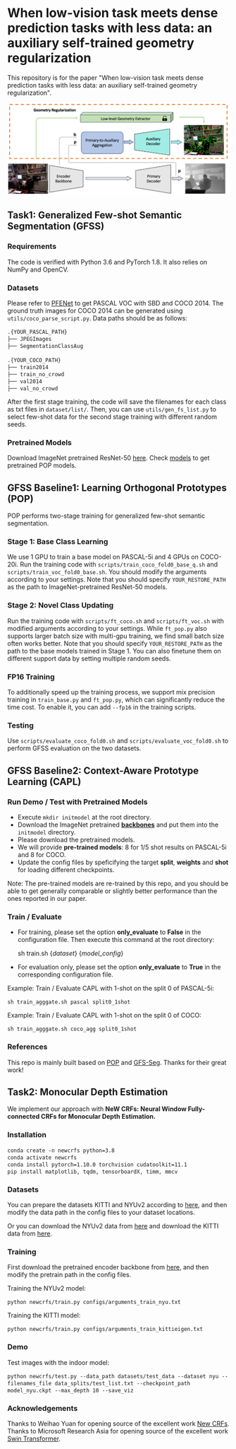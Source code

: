 # When low-vision task meets dense prediction tasks with less data: an auxiliary self-trained geometry regularization
This repository is for the paper "When low-vision task meets dense prediction tasks with less data: an auxiliary self-trained geometry regularization".

<div align="center">
  <img src="figures/network.png" width="600" />
</div>

## Task1: Generalized Few-shot Semantic Segmentation (GFSS)

### Requirements
The code is verified with Python 3.6 and PyTorch 1.8. It also relies on NumPy and OpenCV.

### Datasets
Please refer to [PFENet](https://github.com/dvlab-research/PFENet) to get PASCAL VOC with SBD and COCO 2014. The ground truth images for COCO 2014 can be generated using `utils/coco_parse_script.py`. Data paths should be as follows:
```
.{YOUR_PASCAL_PATH}
├── JPEGImages
├── SegmentationClassAug

.{YOUR_COCO_PATH}
├── train2014
├── train_no_crowd
├── val2014
├── val_no_crowd
```
After the first stage training, the code will save the filenames for each class as txt files in `dataset/list/`. Then, you can use `utils/gen_fs_list.py` to select few-shot data for the second stage training with different random seeds.

### Pretrained Models
Download ImageNet pretrained ResNet-50 [here](https://drive.google.com/file/d/1w5pRmLJXvmQQA5PtCbHhZc_uC4o0YbmA/view). Check [models](./MODELS.md) to get pretrained POP models.

## GFSS Baseline1: Learning Orthogonal Prototypes (POP) 

POP performs two-stage training for generalized few-shot semantic segmentation.

### Stage 1: Base Class Learning
We use 1 GPU to train a base model on PASCAL-5i and 4 GPUs on COCO-20i. Run the training code with `scripts/train_coco_fold0_base_q.sh` and `scripts/train_voc_fold0_base.sh`. You should modify the arguments according to your settings. Note that you should specify `YOUR_RESTORE_PATH` as the path to ImageNet-pretrained ResNet-50 models.
### Stage 2: Novel Class Updating
Run the training code with `scripts/ft_coco.sh` and `scripts/ft_voc.sh` with modified arguments according to your settings. While `ft_pop.py` also supports larger batch size with multi-gpu training, we find small batch size often works better. Note that you should specify `YOUR_RESTORE_PATH` as the path to the base models trained in Stage 1. You can also finetune them on different support data by setting multiple random seeds.
### FP16 Training
To additionally speed up the training process, we support mix precision training in `train_base.py` and `ft_pop.py`, which can significantly reduce the time cost. To enable it, you can add `--fp16` in the training scripts.
### Testing
Use `scripts/evaluate_coco_fold0.sh` and `scripts/evaluate_voc_fold0.sh` to perform GFSS evaluation on the two datasets.

## GFSS Baseline2:  Context-Aware Prototype Learning (CAPL) 

### Run Demo / Test with Pretrained Models
+ Execute `mkdir initmodel` at the root directory.
+ Download the ImageNet pretrained [**backbones**](https://mycuhk-my.sharepoint.com/:u:/g/personal/1155122171_link_cuhk_edu_hk/EQEY0JxITwVHisdVzusEqNUBNsf1CT8MsALdahUhaHrhlw?e=4%3a2o3XTL&at=9) and put them into the `initmodel` directory.
+ Please download the pretrained models.
+ We will provide **pre-trained models**: 
8 for 1/5 shot results on PASCAL-5i and 8 for COCO.
+ Update the config files by speficifying the target **split**, **weights** and **shot** for loading different checkpoints.

Note: The pre-trained models are re-trained by this repo, and you should be able to get generally comparable or slightly better performance than the ones reported in our paper.


### Train / Evaluate
+ For training, please set the option **only_evaluate** to **False** in the configuration file. Then execute this command at the root directory: 

    sh train.sh {*dataset*} {*model_config*}
    
+ For evaluation only, please set the option **only_evaluate** to **True** in the corresponding configuration file. 

    
Example: Train / Evaluate CAPL with 1-shot on the split 0 of PASCAL-5i: 

    sh train_agggate.sh pascal split0_1shot   

Example: Train / Evaluate CAPL with 1-shot on the split 0 of COCO: 

    sh train_agggate.sh coco_agg split0_1shot   

### References
This repo is mainly built based on [POP](https://github.com/lsa1997/POP) and [GFS-Seg](https://github.com/dvlab-research/GFS-Seg). Thanks for their great work!

## Task2: Monocular Depth Estimation

We implement our approach with 
**NeW CRFs: Neural Window Fully-connected CRFs for Monocular Depth Estimation.** <br />

### Installation
```
conda create -n newcrfs python=3.8
conda activate newcrfs
conda install pytorch=1.10.0 torchvision cudatoolkit=11.1
pip install matplotlib, tqdm, tensorboardX, timm, mmcv
```

### Datasets
You can prepare the datasets KITTI and NYUv2 according to [here](https://github.com/cleinc/bts), and then modify the data path in the config files to your dataset locations.

Or you can download the NYUv2 data from [here](https://virutalbuy-public.oss-cn-hangzhou.aliyuncs.com/share/newcrfs/datasets/nyu/sync.zip) and download the KITTI data from [here](http://www.cvlibs.net/datasets/kitti/eval_depth.php?benchmark=depth_prediction).


### Training
First download the pretrained encoder backbone from [here](https://github.com/microsoft/Swin-Transformer), and then modify the pretrain path in the config files.

Training the NYUv2 model:
```
python newcrfs/train.py configs/arguments_train_nyu.txt
```

Training the KITTI model:
```
python newcrfs/train.py configs/arguments_train_kittieigen.txt
```


### Demo
Test images with the indoor model:
```
python newcrfs/test.py --data_path datasets/test_data --dataset nyu --filenames_file data_splits/test_list.txt --checkpoint_path model_nyu.ckpt --max_depth 10 --save_viz
```

### Acknowledgements
Thanks to Weihao Yuan for opening source of the excellent work [New CRFs](https://github.com/aliyun/NeWCRFs).
Thanks to Microsoft Research Asia for opening source of the excellent work [Swin Transformer](https://github.com/microsoft/Swin-Transformer).